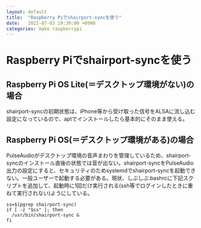 ```yaml
---
layout: default
title:  "Raspberry Piでshairport-syncを使う"
date:   2022-07-03 19:30:00 +0900
categories: make raspberrypi
---
```


# Raspberry Piでshairport-syncを使う

## Raspberry Pi OS Lite(＝デスクトップ環境がない)の場合

shairport-syncの初期状態は、iPhone等から受け取った信号をALSAに流し込む設定になっているので、aptでインストールしたら基本的にそのまま使える。

## Raspberry Pi OS(＝デスクトップ環境がある)の場合

PulseAudioがデスクトップ環境の音声まわりを管理しているため、shairport-syncのインストール直後の状態では音が出ない。shairport-syncをPulseAudio出力の設定にすると、セキュリティのためsystemdでshairport-syncを起動できない。一般ユーザーで起動する必要がある。現状、しぶしぶ.bashrcに下記スクリプトを追加して、起動時に1回だけ実行される(ssh等でログインしたときに重ねて実行されない)ようにしている。

```
ss=$(pgrep shairport-sync)
if [ -z "$ss" ]; then
  /usr/bin/shairport-sync &
fi
```
